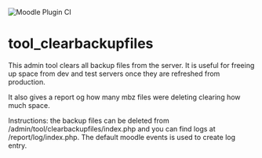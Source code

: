 ![Moodle Plugin CI](https://github.com/doiphode/moodle-tool_clearbackupfiles/actions/workflows/moodle-ci.yml/badge.svg)

# tool_clearbackupfiles

This admin tool clears all backup files from the server. It is useful for freeing up space from dev and test servers once they are refreshed from production.

It also gives a report og how many mbz files were deleting clearing how much space.

Instructions:
the backup files can be deleted from /admin/tool/clearbackupfiles/index.php and you can find logs at /report/log/index.php. The default moodle events is used to create log entry.
